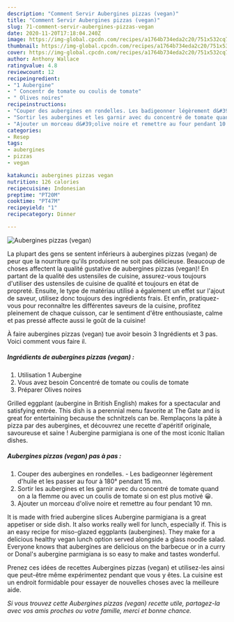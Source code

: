 ```yaml
---
description: "Comment Servir Aubergines pizzas (vegan)"
title: "Comment Servir Aubergines pizzas (vegan)"
slug: 71-comment-servir-aubergines-pizzas-vegan
date: 2020-11-20T17:18:04.240Z
image: https://img-global.cpcdn.com/recipes/a1764b734eda2c20/751x532cq70/aubergines-pizzas-vegan-photo-principale-de-la-recette.jpg
thumbnail: https://img-global.cpcdn.com/recipes/a1764b734eda2c20/751x532cq70/aubergines-pizzas-vegan-photo-principale-de-la-recette.jpg
cover: https://img-global.cpcdn.com/recipes/a1764b734eda2c20/751x532cq70/aubergines-pizzas-vegan-photo-principale-de-la-recette.jpg
author: Anthony Wallace
ratingvalue: 4.8
reviewcount: 12
recipeingredient:
- "1 Aubergine"
- " Concentr de tomate ou coulis de tomate"
- " Olives noires"
recipeinstructions:
- "Couper des aubergines en rondelles. Les badigeonner légèrement d&#39;huile et les passer au four à 180° pendant 15 mn."
- "Sortir les aubergines et les garnir avec du concentré de tomate quand on a la flemme ou avec un coulis de tomate si on est plus motivé 😀."
- "Ajouter un morceau d&#39;olive noire et remettre au four pendant 10 mn."
categories:
- Resep
tags:
- aubergines
- pizzas
- vegan

katakunci: aubergines pizzas vegan 
nutrition: 126 calories
recipecuisine: Indonesian
preptime: "PT20M"
cooktime: "PT47M"
recipeyield: "1"
recipecategory: Dinner

---
```



![Aubergines pizzas (vegan)](https://img-global.cpcdn.com/recipes/a1764b734eda2c20/751x532cq70/aubergines-pizzas-vegan-photo-principale-de-la-recette.jpg)

La plupart des gens se sentent inférieurs à aubergines pizzas (vegan) de peur que la nourriture qu'ils produisent ne soit pas délicieuse. Beaucoup de choses affectent la qualité gustative de aubergines pizzas (vegan)! En partant de la qualité des ustensiles de cuisine, assurez-vous toujours d'utiliser des ustensiles de cuisine de qualité et toujours en état de propreté. Ensuite, le type de matériau utilisé a également un effet sur l'ajout de saveur, utilisez donc toujours des ingrédients frais. Et enfin, pratiquez-vous pour reconnaître les différentes saveurs de la cuisine, profitez pleinement de chaque cuisson, car le sentiment d'être enthousiaste, calme et pas pressé affecte aussi le goût de la cuisine!

<!--inarticleads1-->

À faire aubergines pizzas (vegan) tue avoir besoin 3 Ingrédients et 3 pas. Voici comment vous faire il.

##### Ingrédients de aubergines pizzas (vegan) :

1. Utilisation 1 Aubergine
1. Vous avez besoin  Concentré de tomate ou coulis de tomate
1. Préparer  Olives noires


Grilled eggplant (aubergine in British English) makes for a spectacular and satisfying entrée. This dish is a perennial menu favorite at The Gate and is great for entertaining because the schnitzels can be. Remplaçons la pâte à pizza par des aubergines, et découvrez une recette d&#39;apéritif originale, savoureuse et saine ! Aubergine parmigiana is one of the most iconic Italian dishes. 

<!--inarticleads2-->

##### Aubergines pizzas (vegan) pas à pas :

1. Couper des aubergines en rondelles. - Les badigeonner légèrement d&#39;huile et les passer au four à 180° pendant 15 mn.
1. Sortir les aubergines et les garnir avec du concentré de tomate quand on a la flemme ou avec un coulis de tomate si on est plus motivé 😀.
1. Ajouter un morceau d&#39;olive noire et remettre au four pendant 10 mn.


It is made with fried aubergine slices Aubergine parmigiana is a great appetiser or side dish. It also works really well for lunch, especially if. This is an easy recipe for miso-glazed eggplants (aubergines). They make for a delicious healthy vegan lunch option served alongside a glass noodle salad. Everyone knows that aubergines are delicious on the barbecue or in a curry or Donal&#39;s aubergine parmigiana is so easy to make and tastes wonderful. 

<!--inarticleads1-->

<p>
Prenez ces idées de recettes Aubergines pizzas (vegan) et utilisez-les ainsi que peut-être même expérimentez pendant que vous y êtes. La cuisine est un endroit formidable pour essayer de nouvelles choses avec la meilleure aide.
</p>

<p>
<i>Si vous trouvez cette Aubergines pizzas (vegan) recette utile, partagez-la avec vos amis proches ou votre famille, merci et bonne chance.</i>
</p>

